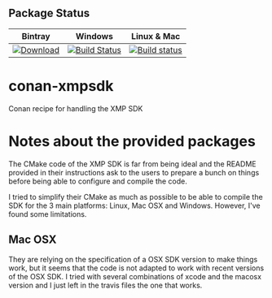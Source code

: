 ## Package Status

| Bintray | Windows | Linux & Mac | 
|:--------:|:---------:|:-------------:|
|[ ![Download](https://api.bintray.com/packages/piponazo/piponazo/XmpSdk/images/download.svg?version=2016.7-0) ](https://bintray.com/piponazo/piponazo/XmpSdk/2016.7-0/link)|[![Build Status](https://travis-ci.org/piponazo/conan-xmpsdk.svg?branch=master)](https://travis-ci.org/piponazo/conan-xmpsdk)|[![Build status](https://ci.appveyor.com/api/projects/status/7h0e8d3daqhtbujk/branch/master?svg=true)](https://ci.appveyor.com/project/piponazo/conan-xmpsdk-bj992/branch/master)|

# conan-xmpsdk

Conan recipe for handling the XMP SDK

# Notes about the provided packages

The CMake code of the XMP SDK is far from being ideal and the README provided in their instructions
ask to the users to prepare a bunch on things before being able to configure and compile the code.

I tried to simplify their CMake as much as possible to be able to compile the SDK for the 3 main
platforms: Linux, Mac OSX and Windows. However, I've found some limitations.

## Mac OSX

They are relying on the specification of a OSX SDK version to make things work, but it seems that
the code is not adapted to work with recent versions of the OSX SDK. I tried with several
combinations of xcode and the macosx version and I just left in the travis files the one that works.
